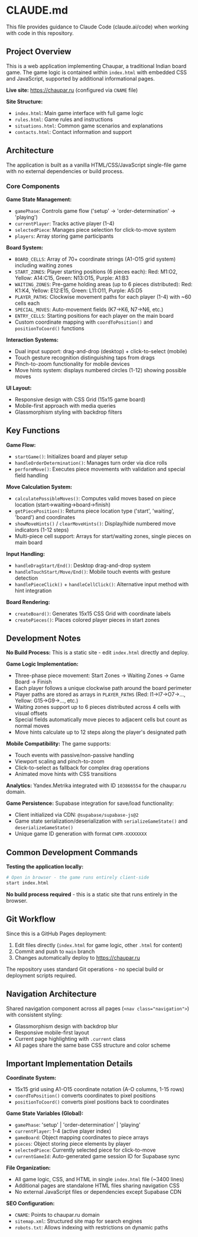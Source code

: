# CLAUDE.md

This file provides guidance to Claude Code (claude.ai/code) when working with code in this repository.

## Project Overview

This is a web application implementing Chaupar, a traditional Indian board game. The game logic is contained within `index.html` with embedded CSS and JavaScript, supported by additional informational pages.

**Live site:** https://chaupar.ru (configured via `CNAME` file)

**Site Structure:**
- `index.html`: Main game interface with full game logic
- `rules.html`: Game rules and instructions
- `situations.html`: Common game scenarios and explanations  
- `contacts.html`: Contact information and support

## Architecture

The application is built as a vanilla HTML/CSS/JavaScript single-file game with no external dependencies or build process.

### Core Components

**Game State Management:**
- `gamePhase`: Controls game flow ('setup' → 'order-determination' → 'playing')
- `currentPlayer`: Tracks active player (1-4)
- `selectedPiece`: Manages piece selection for click-to-move system
- `players`: Array storing game participants

**Board System:**
- `BOARD_CELLS`: Array of 70+ coordinate strings (A1-O15 grid system) including waiting zones
- `START_ZONES`: Player starting positions (6 pieces each): Red: M1:O2, Yellow: A14:C15, Green: N13:O15, Purple: A1:B3
- `WAITING_ZONES`: Pre-game holding areas (up to 6 pieces distributed): Red: K1:K4, Yellow: E12:E15, Green: L11:O11, Purple: A5:D5
- `PLAYER_PATHS`: Clockwise movement paths for each player (1-4) with ~60 cells each
- `SPECIAL_MOVES`: Auto-movement fields (K7→K6, N7→N6, etc.)
- `ENTRY_CELLS`: Starting positions for each player on the main board
- Custom coordinate mapping with `coordToPosition()` and `positionToCoord()` functions

**Interaction Systems:**
- Dual input support: drag-and-drop (desktop) + click-to-select (mobile)
- Touch gesture recognition distinguishing taps from drags
- Pinch-to-zoom functionality for mobile devices
- Move hints system: displays numbered circles (1-12) showing possible moves

**UI Layout:**
- Responsive design with CSS Grid (15x15 game board)
- Mobile-first approach with media queries
- Glassmorphism styling with backdrop filters

## Key Functions

**Game Flow:**
- `startGame()`: Initializes board and player setup
- `handleOrderDetermination()`: Manages turn order via dice rolls
- `performMove()`: Executes piece movements with validation and special field handling

**Move Calculation System:**
- `calculatePossibleMoves()`: Computes valid moves based on piece location (start→waiting→board→finish)
- `getPiecePosition()`: Returns piece location type ('start', 'waiting', 'board') and coordinates
- `showMoveHints()` / `clearMoveHints()`: Display/hide numbered move indicators (1-12 steps)
- Multi-piece cell support: Arrays for start/waiting zones, single pieces on main board

**Input Handling:**
- `handleDragStart/End()`: Desktop drag-and-drop system
- `handleTouchStart/Move/End()`: Mobile touch events with gesture detection
- `handlePieceClick()` + `handleCellClick()`: Alternative input method with hint integration

**Board Rendering:**
- `createBoard()`: Generates 15x15 CSS Grid with coordinate labels
- `createPieces()`: Places colored player pieces in start zones

## Development Notes

**No Build Process:** This is a static site - edit `index.html` directly and deploy.

**Game Logic Implementation:**
- Three-phase piece movement: Start Zones → Waiting Zones → Game Board → Finish
- Each player follows a unique clockwise path around the board perimeter
- Player paths are stored as arrays in `PLAYER_PATHS` (Red: I1→I7→O7→..., Yellow: G15→G9→..., etc.)
- Waiting zones support up to 6 pieces distributed across 4 cells with visual offsets
- Special fields automatically move pieces to adjacent cells but count as normal moves
- Move hints calculate up to 12 steps along the player's designated path

**Mobile Compatibility:** The game supports:
- Touch events with passive/non-passive handling
- Viewport scaling and pinch-to-zoom  
- Click-to-select as fallback for complex drag operations
- Animated move hints with CSS transitions

**Analytics:** Yandex.Metrika integrated with ID `103866554` for the chaupar.ru domain.

**Game Persistence:** Supabase integration for save/load functionality:
- Client initialized via CDN: `@supabase/supabase-js@2`
- Game state serialization/deserialization with `serializeGameState()` and `deserializeGameState()`
- Unique game ID generation with format `CHPR-XXXXXXXX`

## Common Development Commands

**Testing the application locally:**
```bash
# Open in browser - the game runs entirely client-side
start index.html
```

**No build process required** - this is a static site that runs entirely in the browser.

## Git Workflow

Since this is a GitHub Pages deployment:
1. Edit files directly (`index.html` for game logic, other `.html` for content)
2. Commit and push to `main` branch  
3. Changes automatically deploy to https://chaupar.ru

The repository uses standard Git operations - no special build or deployment scripts required.

## Navigation Architecture

Shared navigation component across all pages (`<nav class="navigation">`) with consistent styling:
- Glassmorphism design with backdrop blur
- Responsive mobile-first layout
- Current page highlighting with `.current` class
- All pages share the same base CSS structure and color scheme

## Important Implementation Details

**Coordinate System:**
- 15x15 grid using A1-O15 coordinate notation (A-O columns, 1-15 rows)
- `coordToPosition()` converts coordinates to pixel positions
- `positionToCoord()` converts pixel positions back to coordinates

**Game State Variables (Global):**
- `gamePhase`: 'setup' | 'order-determination' | 'playing'
- `currentPlayer`: 1-4 (active player index)
- `gameBoard`: Object mapping coordinates to piece arrays
- `pieces`: Object storing piece elements by player
- `selectedPiece`: Currently selected piece for click-to-move
- `currentGameId`: Auto-generated game session ID for Supabase sync

**File Organization:**
- All game logic, CSS, and HTML in single `index.html` file (~3400 lines)
- Additional pages are standalone HTML files sharing navigation CSS
- No external JavaScript files or dependencies except Supabase CDN

**SEO Configuration:**
- `CNAME`: Points to chaupar.ru domain
- `sitemap.xml`: Structured site map for search engines
- `robots.txt`: Allows indexing with restrictions on dynamic paths